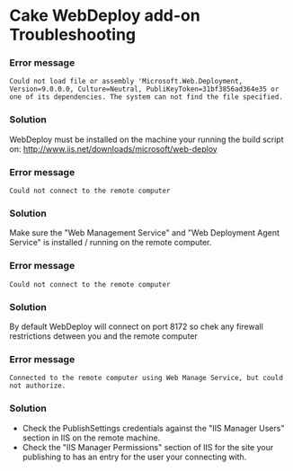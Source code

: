 Cake WebDeploy add-on Troubleshooting
=============



### Error message

```
Could not load file or assembly 'Microsoft.Web.Deployment, Version=9.0.0.0, Culture=Neutral, PubliKeyToken=31bf3856ad364e35 or one of its dependencies. The system can not find the file specified.
```

### Solution

WebDeploy must be installed on the machine your running the build script on:
http://www.iis.net/downloads/microsoft/web-deploy



### Error message

```
Could not connect to the remote computer
```

### Solution

Make sure the "Web Management Service" and "Web Deployment Agent Service" is installed / running on the remote computer.



### Error message

```
Could not connect to the remote computer
```

### Solution

By default WebDeploy will connect on port 8172 so chek any firewall restrictions detween you and the remote computer



### Error message

```
Connected to the remote computer using Web Manage Service, but could not authorize.
```

### Solution

* Check the PublishSettings credentials against the "IIS Manager Users" section in IIS on the remote machine.
* Check the "IIS Manager Permissions" section of IIS for the site your publishing to has an entry for the user your connecting with.